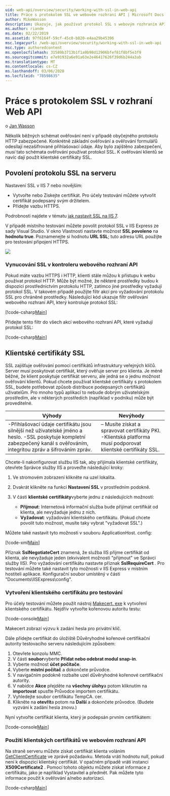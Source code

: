 ```yaml
---
uid: web-api/overview/security/working-with-ssl-in-web-api
title: Práce s protokolem SSL ve webovém rozhraní API | Microsoft Docs
author: MikeWasson
description: Ukazuje, jak používat protokol SSL s webovým rozhraním API ASP.NET, včetně použití klientských certifikátů SSL.
ms.author: riande
ms.date: 02/22/2019
ms.assetid: 97f6164f-59cf-45c0-b820-e4aa29b45396
msc.legacyurl: /web-api/overview/security/working-with-ssl-in-web-api
msc.type: authoredcontent
ms.openlocfilehash: 31589b3713b1f1a9b98d12906bfef81f8bf5e3f9
ms.sourcegitcommit: e7e91932a6e91a63e2e46417626f39d6b244a3ab
ms.translationtype: MT
ms.contentlocale: cs-CZ
ms.lasthandoff: 03/06/2020
ms.locfileid: "78598635"
---
```

# <a name="working-with-ssl-in-web-api"></a>Práce s protokolem SSL v rozhraní Web API

o [Jan Wasson](https://github.com/MikeWasson)

Několik běžných schémat ověřování není v případě obyčejného protokolu HTTP zabezpečené. Konkrétně základní ověřování a ověřování formulářů odesílají nezašifrované přihlašovací údaje. Aby bylo zajištěno zabezpečení, *musí* tato schémata ověřování používat protokol SSL. K ověřování klientů se navíc dají použít klientské certifikáty SSL.

## <a name="enabling-ssl-on-the-server"></a>Povolení protokolu SSL na serveru

Nastavení SSL v IIS 7 nebo novějším:

- Vytvořte nebo Získejte certifikát. Pro účely testování můžete vytvořit certifikát podepsaný svým držitelem.
- Přidejte vazbu HTTPS.

Podrobnosti najdete v tématu [jak nastavit SSL na IIS 7](https://www.iis.net/learn/manage/configuring-security/how-to-set-up-ssl-on-iis).

V případě místního testování můžete povolit protokol SSL v IIS Express ze sady Visual Studio. V okno Vlastnosti nastavte možnost **SSL povoleno** na **hodnotu true**. Poznamenejte si hodnotu **URL SSL**; tuto adresu URL použijte pro testování připojení HTTPS.

![](working-with-ssl-in-web-api/_static/image1.png)

### <a name="enforcing-ssl-in-a-web-api-controller"></a>Vynucování SSL v kontroleru webového rozhraní API

Pokud máte vazbu HTTPS i HTTP, klienti stále můžou k přístupu k webu používat protokol HTTP. Může být možné, že některé prostředky budou k dispozici prostřednictvím protokolu HTTP, zatímco jiné prostředky vyžadují protokol SSL. V takovém případě použijte filtr akcí pro vyžadování protokolu SSL pro chráněné prostředky. Následující kód ukazuje filtr ověřování webového rozhraní API, který kontroluje protokol SSL:

[!code-csharp[Main](working-with-ssl-in-web-api/samples/sample1.cs)]

Přidejte tento filtr do všech akcí webového rozhraní API, které vyžadují protokol SSL:

[!code-csharp[Main](working-with-ssl-in-web-api/samples/sample2.cs)]

## <a name="ssl-client-certificates"></a>Klientské certifikáty SSL

SSL zajišťuje ověřování pomocí certifikátů infrastruktury veřejných klíčů. Server musí poskytovat certifikát, který ověřuje server pro klienta. Je méně běžné, že klient poskytuje certifikát serveru, ale jedná se o jednu možnost ověřování klientů. Pokud chcete používat klientské certifikáty s protokolem SSL, budete potřebovat způsob distribuce podepsaných certifikátů uživatelům. Pro mnoho typů aplikací to nebude dobrým uživatelským prostředím, ale v některých prostředích (například v podniku) může být proveditelné.

| Výhody | Nevýhody |
| --- | --- |
| -Přihlašovací údaje certifikátu jsou silnější než uživatelské jméno a heslo. -SSL poskytuje kompletní zabezpečený kanál s ověřováním, integritou zpráv a šifrováním zpráv. | – Musíte získat a spravovat certifikáty PKI. -Klientská platforma musí podporovat klientské certifikáty SSL. |

Chcete-li nakonfigurovat službu IIS tak, aby přijímala klientské certifikáty, otevřete Správce služby IIS a proveďte následující kroky:

1. Ve stromovém zobrazení klikněte na uzel lokalita.
2. Dvakrát klikněte na funkci **Nastavení SSL** v prostředním podokně.
3. V části **klientské certifikáty**vyberte jednu z následujících možností: 

    - **Přijmout**: Internetová informační služba bude přijímat certifikát od klienta, ale nevyžaduje jednu z nich.
    - **Vyžadovat**: vyžadování klientského certifikátu. (Pokud chcete povolit tuto možnost, musíte taky vybrat "vyžadovat SSL".)

Můžete také nastavit tyto možnosti v souboru ApplicationHost. config:

[!code-xml[Main](working-with-ssl-in-web-api/samples/sample3.xml)]

Příznak **SslNegotiateCert** znamená, že služba IIS přijme certifikát od klienta, ale nevyžaduje jeden (ekvivalent možnosti "přijmout" ve Správci služby IIS). Pro vyžadování certifikátu nastavte příznak **SslRequireCert** . Pro testování můžete také nastavit tyto možnosti v IIS Express v místním hostiteli aplikace. Konfigurační soubor umístěný v části "Documents\IISExpress\config".

### <a name="creating-a-client-certificate-for-testing"></a>Vytvoření klientského certifikátu pro testování

Pro účely testování můžete použít nástroj [Makecert. exe](/windows/desktop/SecCrypto/makecert) k vytvoření klientského certifikátu. Nejdřív vytvořte kořenovou autoritu testu:

[!code-console[Main](working-with-ssl-in-web-api/samples/sample4.cmd)]

Makecert zobrazí výzvu k zadání hesla pro privátní klíč.

Dále přidejte certifikát do úložiště Důvěryhodné kořenové certifikační autority testovacího serveru následujícím způsobem:

1. Otevřete konzolu MMC.
2. V části **soubor**vyberte **Přidat nebo odebrat modul snap-in**.
3. Vyberte možnost **účet počítače**.
4. Vyberte **místní počítač** a dokončete průvodce.
5. V navigačním podokně rozbalte uzel důvěryhodné kořenové certifikační autority.
6. V nabídce **Akce** přejděte na **všechny úlohy**a potom kliknutím na **importovat** spusťte Průvodce importem certifikátu.
7. Vyhledejte soubor certifikátu TempCA. cer.
8. Klikněte na **otevřít**a potom na **Další** a dokončete průvodce. (Budete vyzváni k zadání hesla znovu.)

Nyní vytvořte certifikát klienta, který je podepsán prvním certifikátem:

[!code-console[Main](working-with-ssl-in-web-api/samples/sample5.cmd)]

### <a name="using-client-certificates-in-web-api"></a>Použití klientských certifikátů ve webovém rozhraní API

Na straně serveru můžete získat certifikát klienta voláním [GetClientCertificate](https://msdn.microsoft.com/library/system.net.http.httprequestmessageextensions.getclientcertificate.aspx) ve zprávě požadavku. Metoda vrátí hodnotu null, pokud není k dispozici klientský certifikát. V opačném případě vrátí instanci **X509Certificate2** . Pomocí tohoto objektu můžete získat informace z certifikátu, jako je například Vystavitel a předmět. Pak můžete tyto informace použít k ověřování a/nebo autorizaci.

[!code-csharp[Main](working-with-ssl-in-web-api/samples/sample6.cs)]

